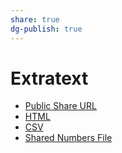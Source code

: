 ```yaml
---
share: true
dg-publish: true
---
```

# Extratext

- [Public Share URL](https://app.textexpander.com/public/14093096578d4f40eeea15649f5cefbb)
- [HTML](https://github.com/extratone/TextExpander/blob/main/print/extratext.html)
- [CSV](https://github.com/extratone/TextExpander/blob/main/csv/Extratext.csv)
- [Shared Numbers File](https://www.icloud.com/numbers/08aSGAY7QaFQSp9tUIDbcSiUQ#Extratext)